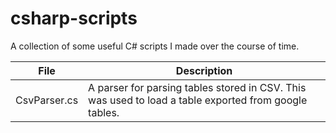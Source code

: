 # csharp-scripts
A collection of some useful C# scripts I made over the course of time.

| File | Description |
| ---- | ----------- |
| CsvParser.cs | A parser for parsing tables stored in CSV. This was used to load a table exported from google tables. |
